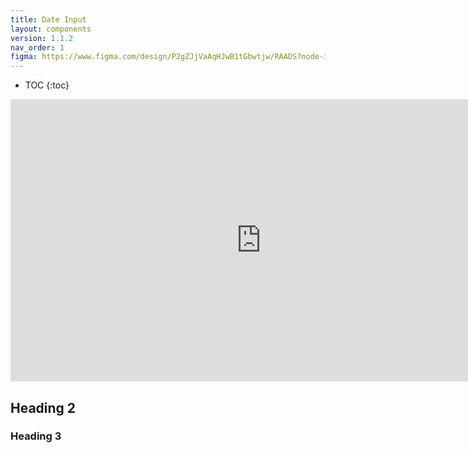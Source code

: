 ```yaml
---
title: Date Input
layout: components
version: 1.1.2
nav_order: 1
figma: https://www.figma.com/design/P2gZJjVaAqHJwB1tGbwtjw/RAADS?node-id=5178-8295&t=DaQuC2pMFYEZZcOO-1
---
```


- TOC
{:toc}

<iframe style="border: 1px solid rgba(0, 0, 0, 0.1);" width="800" height="450" src="https://www.figma.com/embed?embed_host=share&url=https%3A%2F%2Fwww.figma.com%2Fproto%2FP2gZJjVaAqHJwB1tGbwtjw%2FRAADS%3Fnode-id%3D11195-4175%26t%3DSQT2IAF2mLB5eXQ2-1%26scaling%3Dmin-zoom%26page-id%3D5178%253A8295" allowfullscreen></iframe>

## Heading 2

### Heading 3
